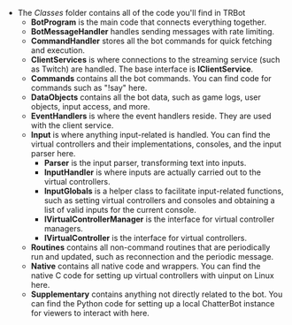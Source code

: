 * The _Classes_ folder contains all of the code you'll find in TRBot
  * **BotProgram** is the main code that connects everything together.
  * **BotMessageHandler** handles sending messages with rate limiting.
  * **CommandHandler** stores all the bot commands for quick fetching and execution.
  * **ClientServices** is where connections to the streaming service (such as Twitch) are handled. The base interface is **IClientService**.
  * **Commands** contains all the bot commands. You can find code for commands such as "!say" here.
  * **DataObjects** contains all the bot data, such as game logs, user objects, input access, and more.
  * **EventHandlers** is where the event handlers reside. They are used with the client service.
  * **Input** is where anything input-related is handled. You can find the virtual controllers and their implementations, consoles, and the input parser here.
    * **Parser** is the input parser, transforming text into inputs.
    * **InputHandler** is where inputs are actually carried out to the virtual controllers.
    * **InputGlobals** is a helper class to facilitate input-related functions, such as setting virtual controllers and consoles and obtaining a list of valid inputs for the current console.
    * **IVirtualControllerManager** is the interface for virtual controller managers.
    * **IVirtualController** is the interface for virtual controllers.
  * **Routines** contains all non-command routines that are periodically run and updated, such as reconnection and the periodic message.
  * **Native** contains all native code and wrappers. You can find the native C code for setting up virtual controllers with uinput on Linux here.
  * **Supplementary** contains anything not directly related to the bot. You can find the Python code for setting up a local ChatterBot instance for viewers to interact with here.
